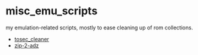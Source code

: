 # misc_emu_scripts

my emulation-related scripts, mostly to ease cleaning up of rom collections.

* [tosec_cleaner](./tosec_cleaner/README.md)
* [zip-2-adz](./zip_to_adz/README.md)